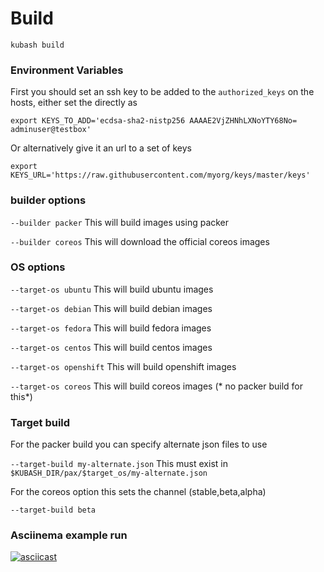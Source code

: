 # Build

`kubash build`

### Environment Variables

First you should set an ssh key to be added to the `authorized_keys` on the hosts, either set the directly as
```
export KEYS_TO_ADD='ecdsa-sha2-nistp256 AAAAE2VjZHNhLXNoYTY68No= adminuser@testbox'
```

Or alternatively give it an url to a set of keys
```
export KEYS_URL='https://raw.githubusercontent.com/myorg/keys/master/keys'
```

### builder options

`--builder packer` This will build images using packer

`--builder coreos` This will download the official coreos images

### OS options

`--target-os ubuntu` This will build ubuntu images

`--target-os debian` This will build debian images

`--target-os fedora` This will build fedora images

`--target-os centos` This will build centos images

`--target-os openshift` This will build openshift images

`--target-os coreos` This will build coreos images (* no packer build for this*)

### Target build

For the packer build you can specify alternate json files to use

`--target-build my-alternate.json` This must exist in `$KUBASH_DIR/pax/$target_os/my-alternate.json`

For the coreos option this sets the channel (stable,beta,alpha)

`--target-build beta`

### Asciinema example run

[![asciicast](https://asciinema.org/a/164070.png)](https://asciinema.org/a/164070)
